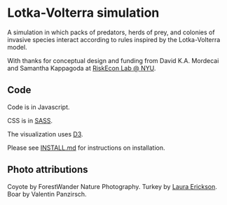 # Lotka-Volterra simulation

A simulation in which packs of predators, herds of prey,
and colonies of invasive species interact according to rules
inspired by the Lotka-Volterra model.

With thanks for conceptual design and funding from
David K.A. Mordecai and Samantha Kappagoda at
[RiskEcon Lab @ NYU](http://www.cims.nyu.edu/riskeconlab).


## Code

Code is in Javascript.

CSS is in [SASS](http://sass-lang.com/).

The visualization uses [D3](http://d3js.org).

Please see [INSTALL.md](INSTALL.md) for instructions on installation.


## Photo attributions

Coyote by ForestWander Nature Photography.
Turkey by [Laura Erickson](http://www.lauraerickson.com).
Boar by Valentin Panzirsch.
